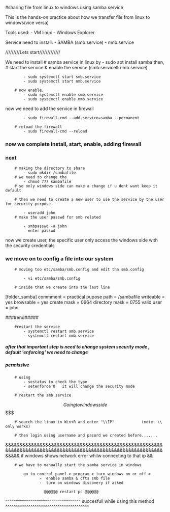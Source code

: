 #sharing file from linux to windows using samba service

This is the hands-on practice about how we transfer file from linux to windows(vice versa) 

Tools used:
    - VM linux
    - Windows Explorer

Service need to install:
    - SAMBA (smb.service)
    - nmb.service

/////////Lets start/////////////

We need to install 
        # samba service in linux by
            - sudo apt install samba
then,
        # start the service & enable the service (smb.service& nmb.service)

            - sudo systemctl start smb.service
            - sudo systemctl start nmb.service
       
        # now enable,
            - sudo systemctl enable smb.service
            - sudo systemctl enable nmb.service

$$$$ now we need to add the service in firewall $$$$

            - sudo firewall-cmd --add-service=samba --permanent

        # reload the firewall 
            - sudo firewall-cmd --reload
### now we complete install, start, enable, adding firewall ###

### next ###

        # making the directory to share 
            - sudo mkdir /sambafile
        # we need to change the 
            - chmod 777 sambafile
        # so only windows side can make a change if u dont want keep it default

        # then we need to create a new user to use the service by the user for security purpose

            - useradd john
        # make the user passwd for smb related 

            - smbpasswd -a john
              enter passwd

$$$$ now we create user, the specific user only access the windows side with the security credentials

### we move on to config a file into our system ###         

        # moving too etc/samba/smb.config and edit tha smb.config

            - vi etc/samba/smb.config

        # inside that we create into the last line 


[folder_samba]
        commment = practical pupose
        path = /sambafile
        writeable = yes
        browsable = yes
        create mask = 0664
        directory mask = 0755
        valid user = john

####end#####

        #restart the service 
            - systemctl restart smb.service
            - systemctl restart nmb.service

##### after that important step is need to change system security mode , default 'enforcing' we need to change 
##### permissive 

        # using 
            - sestatus to check the type 
            - setenforce 0   it will change the security mode

        # restart the smb.service 


$$$$$$$$$$$$$$$$$$ Going to windows side $$$$$$$$$$$$$$$$$$$$$$$$$

        # search the linux in Win+R and enter "\\IP"            (note: \\ only works)

        # then login using username and pasord we created before.......


&&&&&&&&&&&&&&&&&&&&&&&&&&&&&&&&&&&&&&&&&&&&&&&&&&&&&&&&&&&&&&&&&&&&&&&&&&&&&&&&&&&&&&&&&&&&&&&&&&&&&&&&&&&&&&&&&&& if windows shows network error whilw connecting to that ip &&

        # we have to manually start the samba service in windows 

            go to control panel > program > turn windows on or off > 
                   -  enable samba & cfts smb file
                   -  turn on windows discovery if asked

                     @@@@@@ restart pc @@@@@@

^^^^^^^^^^^^^^^^^^^^^^^^^^^^^^^^^^^^ succesfull while using this method ^^^^^^^^^^^^^^^^^^^^^^^^^^^^^^^^^^^^^^^^



















